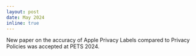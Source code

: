 ```yaml
---
layout: post
date: May 2024
inline: true
---
```


New paper on the accuracy of Apple Privacy Labels compared to Privacy Policies was accepted at PETS 2024.